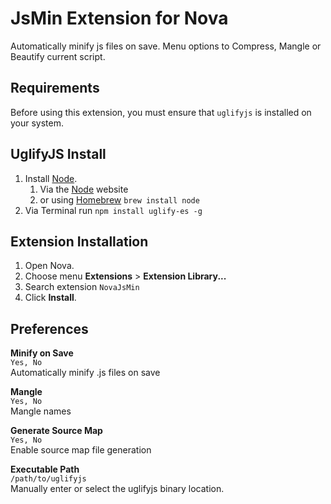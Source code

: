 # JsMin Extension for Nova

Automatically minify js files on save. Menu options to Compress, Mangle or Beautify current script.

## Requirements

Before using this extension, you must ensure that `uglifyjs` is installed on your system. 

## UglifyJS Install

1. Install [Node](https://nodejs.org).
	1. Via the [Node](https://nodejs.org) website
	2. or using [Homebrew](https://brew.sh/) `brew install node`
2. Via Terminal run `npm install uglify-es -g`

## Extension Installation

1. Open Nova.
2. Choose menu **Extensions** > **Extension Library...**
3. Search extension `NovaJsMin`
5. Click **Install**.

## Preferences 
**Minify on Save**<br/>
`Yes, No`<br/>
Automatically minify .js files on save 

**Mangle**<br/>
`Yes, No`<br/>
Mangle names

**Generate Source Map**<br/>
`Yes, No`<br/>
Enable source map file generation

**Executable Path**<br/>
`/path/to/uglifyjs`<br/>
Manually enter or select the uglifyjs binary location.